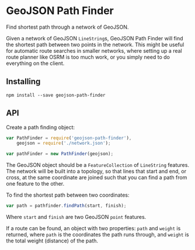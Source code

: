 GeoJSON Path Finder
===================

Find shortest path through a network of GeoJSON.

Given a network of GeoJSON `LineString`s, GeoJSON Path Finder will find the shortest path between two points in the network. This might be useful for automatic route searches in smaller networks, where setting up a real route planner like OSRM is too much work,
or you simply need to do everything on the client.

## Installing

```
npm install --save geojson-path-finder
```

## API

Create a path finding object:

```javascript
var PathFinder = require('geojson-path-finder'),
    geojson = require('./network.json');

var pathFinder = new PathFinder(geojson);
```

The GeoJSON object should be a `FeatureCollection` of `LineString` features. The network will be built
into a topology, so that lines that start and end, or cross, at the same coordinate are joined such that
you can find a path from one feature to the other.

To find the shortest path between two coordinates:

```javascript
var path = pathfinder.findPath(start, finish);
```

Where `start` and `finish` are two GeoJSON `point` features.

If a route can be found, an object with two properties: `path` and `weight` is returned, where `path` 
is the coordinates the path runs through, and `weight` is the total weight (distance) of the path.
